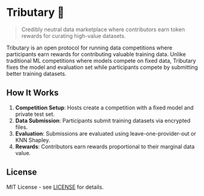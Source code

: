 # Tributary 🌊

> Credibly neutral data marketplace where contributors earn token rewards for curating high-value datasets.

Tributary is an open protocol for running data competitions where participants earn rewards for contributing valuable training data. Unlike traditional ML competitions where models compete on fixed data, Tributary fixes the model and evaluation set while participants compete by submitting better training datasets.

## How It Works

1. **Competition Setup**: Hosts create a competition with a fixed model and private test set.
2. **Data Submission**: Participants submit training datasets via encrypted files.
3. **Evaluation**: Submissions are evaluated using leave-one-provider-out or KNN Shapley.
4. **Rewards**: Contributors earn rewards proportional to their marginal data value.

## License

MIT License - see [LICENSE](LICENSE) for details.
